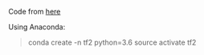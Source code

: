 Code from [here](http://inoryy.com/post/tensorflow2-deep-reinforcement-learning/)

Using Anaconda:

> conda create -n tf2 python=3.6
> source activate tf2
